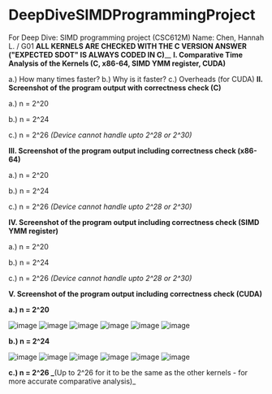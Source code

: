 # DeepDiveSIMDProgrammingProject
For Deep Dive: SIMD programming project (CSC612M)
Name: Chen, Hannah L. / G01 
**ALL KERNELS ARE CHECKED WITH THE C VERSION ANSWER ("EXPECTED SDOT" IS ALWAYS CODED IN C)**__
**I. Comparative Time Analysis of the Kernels (C, x86-64, SIMD YMM register, CUDA)**

  a.) How many times faster?
  b.) Why is it faster?
  c.) Overheads (for CUDA)
**II. Screenshot of the program output with correctness check (C)**

  a.) n = 2^20
  
  b.) n = 2^24
  
  c.) n = 2^26 _(Device cannot handle upto 2^28 or 2^30)_
  
**III. Screenshot of the program output including correctness check (x86-64)**

  a.) n = 2^20
  
  b.) n = 2^24
  
  c.) n = 2^26 _(Device cannot handle upto 2^28 or 2^30)_
  
**IV. Screenshot of the program output including correctness check (SIMD YMM register)**

  a.) n = 2^20
  
  b.) n = 2^24
  
  c.) n = 2^26 _(Device cannot handle upto 2^28 or 2^30)_
  
**V. Screenshot of the program output including correctness check (CUDA)**

  **a.) n = 2^20**
  
  ![image](https://github.com/HannahChen19/DeepDiveSIMDProgrammingProject/assets/132733094/b179103e-afd0-4c1b-8a7f-31c2adaef8ce)
  ![image](https://github.com/HannahChen19/DeepDiveSIMDProgrammingProject/assets/132733094/4b6e9e63-c818-42c0-82a6-70972d3d88ec)
  ![image](https://github.com/HannahChen19/DeepDiveSIMDProgrammingProject/assets/132733094/464164ce-e822-4282-82f4-666a288441c5)
  ![image](https://github.com/HannahChen19/DeepDiveSIMDProgrammingProject/assets/132733094/c04a4f71-562e-4f22-9949-dd1f2adc73ba)
  ![image](https://github.com/HannahChen19/DeepDiveSIMDProgrammingProject/assets/132733094/f4803bdc-28e7-4f3d-aa06-638260faaaf9)
  ![image](https://github.com/HannahChen19/DeepDiveSIMDProgrammingProject/assets/132733094/a5d6e0a3-f13f-4291-9181-8e1ab88d0ff5)

  **b.) n = 2^24**
  
  ![image](https://github.com/HannahChen19/DeepDiveSIMDProgrammingProject/assets/132733094/0dda477c-abc4-4f61-9a89-9ec920c3f588)
  ![image](https://github.com/HannahChen19/DeepDiveSIMDProgrammingProject/assets/132733094/c05022c6-95d2-4684-a39b-bfe80acb9a85)
  ![image](https://github.com/HannahChen19/DeepDiveSIMDProgrammingProject/assets/132733094/f48575ac-a543-4809-84bb-a77705464f55)
  ![image](https://github.com/HannahChen19/DeepDiveSIMDProgrammingProject/assets/132733094/728440f5-0b58-4cd6-b2ba-f785a06ae87e)
  ![image](https://github.com/HannahChen19/DeepDiveSIMDProgrammingProject/assets/132733094/3858ac99-d46e-4db6-a87d-8e5283070d34)
  ![image](https://github.com/HannahChen19/DeepDiveSIMDProgrammingProject/assets/132733094/bc0fe3ed-e7f1-47de-906b-888008d49417)

  **c.) n = 2^26 _**(Up to 2^26 for it to be the same as the other kernels - for more accurate comparative analysis)_
  
